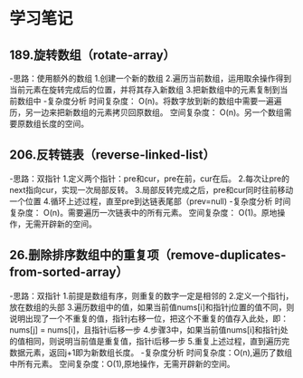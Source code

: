 # 学习笔记

## 189.旋转数组（rotate-array）
-思路：使用额外的数组
 1.创建一个新的数组
 2.遍历当前数组，运用取余操作得到当前元素在旋转完成后的位置，并将其存入新数组
 3.把新数组中的元素复制到当前数组中
-复杂度分析
 时间复杂度： O(n)。将数字放到新的数组中需要一遍遍历，另一边来把新数组的元素拷贝回原数组。
 空间复杂度： O(n)。另一个数组需要原数组长度的空间。

## 206.反转链表（reverse-linked-list）
-思路：双指针
 1.定义两个指针：pre和cur，pre在前，cur在后。
 2.每次让pre的next指向cur，实现一次局部反转。
 3.局部反转完成之后，pre和cur同时往前移动一个位置
 4.循环上述过程，直至pre到达链表尾部（prev=null)
-复杂度分析
 时间复杂度： O(n)。需要遍历一次链表中的所有元素。
 空间复杂度： O(1)。原地操作，无需开辟新的空间。

## 26.删除排序数组中的重复项（remove-duplicates-from-sorted-array）
-思路：双指针
 1.前提是数组有序，则重复的数字一定是相邻的
 2.定义一个指针j，放在数组的头部
 3.遍历数组中的值，如果当前值nums[i]和指针j位置的值不同，则说明出现了一个不重复的值，指针j右移一位，把这个不重复的值存入此处，即：nums[j] = nums[i]，且指针i后移一步
 4.步骤3中，如果当前值nums[i]和指针j处的值相同，则说明当前值是重复值，指针i后移一步
 5.重复上述过程，直到遍历完数据元素，返回j+1即为新数组长度。
-复杂度分析
 时间复杂度：O(n),遍历了数组中所有元素。
 空间复杂度：O(1),原地操作，无需开辟新的空间。
